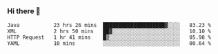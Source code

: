 ### Hi there 👋

<!--
**urzz/urzz** is a ✨ _special_ ✨ repository because its `README.md` (this file) appears on your GitHub profile.

Here are some ideas to get you started:

- 🔭 I’m currently working on ...
- 🌱 I’m currently learning ...
- 👯 I’m looking to collaborate on ...
- 🤔 I’m looking for help with ...
- 💬 Ask me about ...
- 📫 How to reach me: ...
- 😄 Pronouns: ...
- ⚡ Fun fact: ...
-->

<!--START_SECTION:waka-->
```text
Java           23 hrs 26 mins  ████████████████████▓░░░░   83.23 % 
XML            2 hrs 50 mins   ██▓░░░░░░░░░░░░░░░░░░░░░░   10.10 % 
HTTP Request   1 hr 41 mins    █▒░░░░░░░░░░░░░░░░░░░░░░░   05.98 % 
YAML           10 mins         ░░░░░░░░░░░░░░░░░░░░░░░░░   00.64 % 
```
<!--END_SECTION:waka-->
